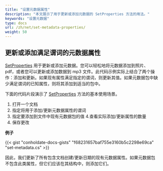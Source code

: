 ```yaml
---
title: "设置元数据属性"
description: "本文展示了用于更新或添加元数据的 SetProperties 方法的用法。"
keywords: "设置元数据"
type: docs
url: /zh/net/set-metadata-properties/
weight: 50
---
```


## 更新或添加满足谓词的元数据属性

[SetProperties](https://apireference.groupdocs.com/net/metadata/groupdocs.metadata/metadata/methods/setproperties) 用于更新或添加元数据。您可以轻松地将元数据添加到照片、pdf，或者您可以更新或添加数据到 mp3 文件。此代码示例实际上结合了两个操作：添加和更新。如果现有属性满足指定的谓词，则更新其值。如果元数据包中缺少满足谓词的已知属性，则将其添加到适当的包中。

下面的代码片段演示了 [SetProperties](https://apireference.groupdocs.com/net/metadata/groupdocs.metadata/metadata/methods/setproperties) 方法的基本使用场景。

1. 打开一个文档
2. 指定将用于添加/更新元数据属性的谓词
3. 指定要添加到文件中现有元数据包的值
4.查看实际添加/更新属性的数量
5. 保存更改


**例子**

{{< gist "conholdate-docs-gists" "f68231657baf755e3160b5c2298e69ca" "set-metadata.cs" >}}

因此，我们更新了所有包含文档创建/更新日期的现有元数据属性。如果元数据包不包含此类属性，但它们应该在其结构中，则添加它们。







